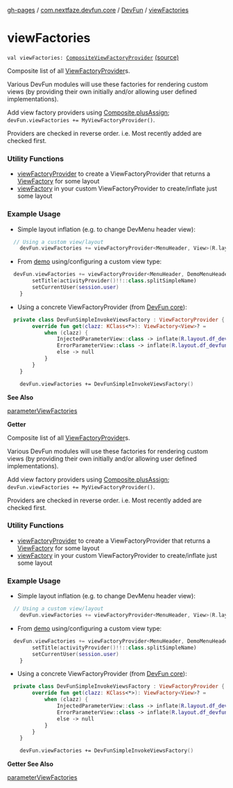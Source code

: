 [gh-pages](../../index.md) / [com.nextfaze.devfun.core](../index.md) / [DevFun](index.md) / [viewFactories](./view-factories.md)

# viewFactories

`val viewFactories: `[`CompositeViewFactoryProvider`](../../com.nextfaze.devfun.view/-composite-view-factory-provider.md) [(source)](https://github.com/NextFaze/dev-fun/tree/master/devfun/src/main/java/com/nextfaze/devfun/core/DevFun.kt#L239)

Composite list of all [ViewFactoryProvider](../../com.nextfaze.devfun.view/-view-factory-provider/index.md)s.

Various DevFun modules will use these factories for rendering custom views (by providing their own initially
and/or allowing user defined implementations).

Add view factory providers using [Composite.plusAssign](../-composite/plus-assign.md); `devFun.viewFactories += MyViewFactoryProvider()`.

Providers are checked in reverse order.
i.e. Most recently added are checked first.

### Utility Functions

* [viewFactoryProvider](../../com.nextfaze.devfun.view/view-factory-provider.md) to create a ViewFactoryProvider that returns a [ViewFactory](../../com.nextfaze.devfun.view/-view-factory/index.md) for some layout
* [viewFactory](../../com.nextfaze.devfun.view/view-factory.md) in your custom ViewFactoryProvider to create/inflate just some layout

### Example Usage

* Simple layout inflation (e.g. to change DevMenu header view):


``` kotlin
  // Using a custom view/layout
    devFun.viewFactories += viewFactoryProvider<MenuHeader, View>(R.layout.dev_fun_menu_header)
```


* From [demo](https://github.com/NextFaze/dev-fun/blob/master/demo/src/debug/java/com/nextfaze/devfun/demo/devfun/DevFun.kt#L70)
using/configuring a custom view type:


``` kotlin
  devFun.viewFactories += viewFactoryProvider<MenuHeader, DemoMenuHeaderView>(R.layout.demo_menu_header) {
        setTitle(activityProvider()!!::class.splitSimpleName)
        setCurrentUser(session.user)
    }
```


* Using a concrete ViewFactoryProvider (from [DevFun core](https://github.com/NextFaze/dev-fun/blob/master/devfun/src/main/java/com/nextfaze/devfun/view/Factory.kt#L80)):


``` kotlin
  private class DevFunSimpleInvokeViewsFactory : ViewFactoryProvider {
        override fun get(clazz: KClass<*>): ViewFactory<View>? =
            when (clazz) {
                InjectedParameterView::class -> inflate(R.layout.df_devfun_injected)
                ErrorParameterView::class -> inflate(R.layout.df_devfun_type_error)
                else -> null
            }
        }
    }

    devFun.viewFactories += DevFunSimpleInvokeViewsFactory()
```

**See Also**

[parameterViewFactories](parameter-view-factories.md)

**Getter**

Composite list of all [ViewFactoryProvider](../../com.nextfaze.devfun.view/-view-factory-provider/index.md)s.

Various DevFun modules will use these factories for rendering custom views (by providing their own initially
and/or allowing user defined implementations).

Add view factory providers using [Composite.plusAssign](../-composite/plus-assign.md); `devFun.viewFactories += MyViewFactoryProvider()`.

Providers are checked in reverse order.
i.e. Most recently added are checked first.

### Utility Functions

* [viewFactoryProvider](../../com.nextfaze.devfun.view/view-factory-provider.md) to create a ViewFactoryProvider that returns a [ViewFactory](../../com.nextfaze.devfun.view/-view-factory/index.md) for some layout
* [viewFactory](../../com.nextfaze.devfun.view/view-factory.md) in your custom ViewFactoryProvider to create/inflate just some layout

### Example Usage

* Simple layout inflation (e.g. to change DevMenu header view):


``` kotlin
  // Using a custom view/layout
    devFun.viewFactories += viewFactoryProvider<MenuHeader, View>(R.layout.dev_fun_menu_header)
```


* From [demo](https://github.com/NextFaze/dev-fun/blob/master/demo/src/debug/java/com/nextfaze/devfun/demo/devfun/DevFun.kt#L70)
using/configuring a custom view type:


``` kotlin
  devFun.viewFactories += viewFactoryProvider<MenuHeader, DemoMenuHeaderView>(R.layout.demo_menu_header) {
        setTitle(activityProvider()!!::class.splitSimpleName)
        setCurrentUser(session.user)
    }
```


* Using a concrete ViewFactoryProvider (from [DevFun core](https://github.com/NextFaze/dev-fun/blob/master/devfun/src/main/java/com/nextfaze/devfun/view/Factory.kt#L80)):


``` kotlin
  private class DevFunSimpleInvokeViewsFactory : ViewFactoryProvider {
        override fun get(clazz: KClass<*>): ViewFactory<View>? =
            when (clazz) {
                InjectedParameterView::class -> inflate(R.layout.df_devfun_injected)
                ErrorParameterView::class -> inflate(R.layout.df_devfun_type_error)
                else -> null
            }
        }
    }

    devFun.viewFactories += DevFunSimpleInvokeViewsFactory()
```

**Getter See Also**

[parameterViewFactories](parameter-view-factories.md)


